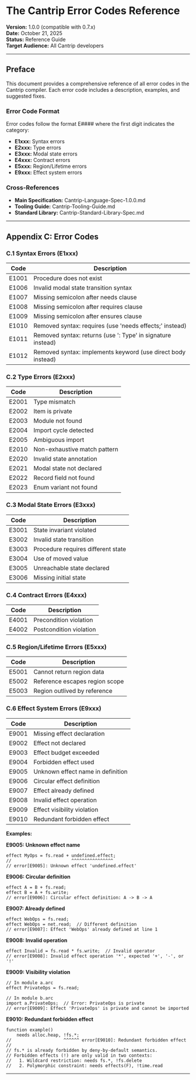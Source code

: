 # The Cantrip Error Codes Reference

**Version:** 1.0.0 (compatible with 0.7.x)  
**Date:** October 21, 2025  
**Status:** Reference Guide  
**Target Audience:** All Cantrip developers

---

## Preface

This document provides a comprehensive reference of all error codes in the Cantrip compiler. Each error code includes a description, examples, and suggested fixes.

### Error Code Format

Error codes follow the format E#### where the first digit indicates the category:
- **E1xxx:** Syntax errors
- **E2xxx:** Type errors
- **E3xxx:** Modal state errors
- **E4xxx:** Contract errors
- **E5xxx:** Region/Lifetime errors
- **E9xxx:** Effect system errors

### Cross-References

- **Main Specification:** Cantrip-Language-Spec-1.0.0.md
- **Tooling Guide:** Cantrip-Tooling-Guide.md
- **Standard Library:** Cantrip-Standard-Library-Spec.md

---

## Appendix C: Error Codes

### C.1 Syntax Errors (E1xxx)

| Code | Description |
|------|-------------|
| E1001 | Procedure does not exist |
| E1006 | Invalid modal state transition syntax |
| E1007 | Missing semicolon after needs clause |
| E1008 | Missing semicolon after requires clause |
| E1009 | Missing semicolon after ensures clause |
| E1010 | Removed syntax: requires<effects> (use 'needs effects;' instead) |
| E1011 | Removed syntax: returns<Type> (use ': Type' in signature instead) |
| E1012 | Removed syntax: implements keyword (use direct body instead) |

### C.2 Type Errors (E2xxx)

| Code | Description |
|------|-------------|
| E2001 | Type mismatch |
| E2002 | Item is private |
| E2003 | Module not found |
| E2004 | Import cycle detected |
| E2005 | Ambiguous import |
| E2010 | Non-exhaustive match pattern |
| E2020 | Invalid state annotation |
| E2021 | Modal state not declared |
| E2022 | Record field not found |
| E2023 | Enum variant not found |

### C.3 Modal State Errors (E3xxx)

| Code | Description |
|------|-------------|
| E3001 | State invariant violated |
| E3002 | Invalid state transition |
| E3003 | Procedure requires different state |
| E3004 | Use of moved value |
| E3005 | Unreachable state declared |
| E3006 | Missing initial state |

### C.4 Contract Errors (E4xxx)

| Code | Description |
|------|-------------|
| E4001 | Precondition violation |
| E4002 | Postcondition violation |

### C.5 Region/Lifetime Errors (E5xxx)

| Code | Description |
|------|-------------|
| E5001 | Cannot return region data |
| E5002 | Reference escapes region scope |
| E5003 | Region outlived by reference |

### C.6 Effect System Errors (E9xxx)

| Code | Description |
|------|-------------|
| E9001 | Missing effect declaration |
| E9002 | Effect not declared |
| E9003 | Effect budget exceeded |
| E9004 | Forbidden effect used |
| E9005 | Unknown effect name in definition |
| E9006 | Circular effect definition |
| E9007 | Effect already defined |
| E9008 | Invalid effect operation |
| E9009 | Effect visibility violation |
| E9010 | Redundant forbidden effect |

**Examples:**

**E9005: Unknown effect name**
```cantrip
effect MyOps = fs.read + undefined.effect;
//                       ^^^^^^^^^^^^^^^^
// error[E9005]: Unknown effect 'undefined.effect'
```

**E9006: Circular definition**
```cantrip
effect A = B + fs.read;
effect B = A + fs.write;
// error[E9006]: Circular effect definition: A -> B -> A
```

**E9007: Already defined**
```cantrip
effect WebOps = fs.read;
effect WebOps = net.read;  // Different definition
// error[E9007]: Effect 'WebOps' already defined at line 1
```

**E9008: Invalid operation**
```cantrip
effect Invalid = fs.read * fs.write;  // Invalid operator
// error[E9008]: Invalid effect operation '*', expected '+', '-', or '!'
```

**E9009: Visibility violation**
```cantrip
// In module a.arc
effect PrivateOps = fs.read;

// In module b.arc
import a.PrivateOps;  // Error: PrivateOps is private
// error[E9009]: Effect 'PrivateOps' is private and cannot be imported
```

**E9010: Redundant forbidden effect**
```cantrip
function example()
    needs alloc.heap, !fs.*;
//                    ^^^^^^ error[E9010]: Redundant forbidden effect
//
// fs.* is already forbidden by deny-by-default semantics.
// Forbidden effects (!) are only valid in two contexts:
//   1. Wildcard restriction: needs fs.*, !fs.delete
//   2. Polymorphic constraint: needs effects(F), !time.read
```

---

